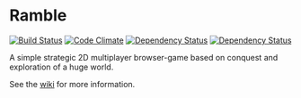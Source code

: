 # Ramble
[![Build Status](https://travis-ci.org/dimitrisuls/Ramble.png)](https://travis-ci.org/dimitrisuls/Ramble)
[![Code Climate](https://codeclimate.com/github/dimitrisuls/Ramble.png)](https://codeclimate.com/github/dimitrisuls/Ramble)
[![Dependency Status](https://www.versioneye.com/user/projects/527fbdd5632bacc396000002/badge.png)](https://www.versioneye.com/user/projects/527fbdd5632bacc396000002)
[![Dependency Status](https://www.versioneye.com/user/projects/52e516cbec1375490800007a/badge.png)](https://www.versioneye.com/user/projects/52e516cbec1375490800007a)

A simple strategic 2D multiplayer browser-game based on conquest and exploration of a huge world.

See the [wiki](https://github.com/dylanmensaert/Ramble/wiki) for more information.
